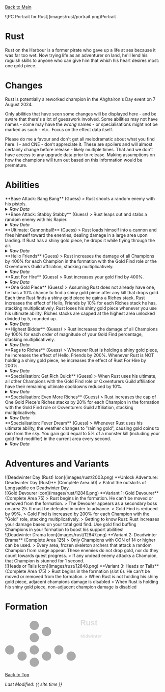[Back to Main](index.md)

<span class="championPortraitsRow">
    <span class="championPortraitsImage">
        ![PC Portrait for Rust](images/rust/portrait.png)Portrait
    </span>
</span>

# Rust

Rust on the Harbour is a former pirate who gave up a life at sea because it was far too wet. Now trying life as an adventurer on land, he'll lend his roguish skills to anyone who can give him that which his heart desires most: one gold piece.

# Changes

Rust is potentially a reworked champion in the Ahghairon's Day event on 7 August 2024.

Only abilities that have seen some changes will be displayed here - and be aware that there's a lot of guesswork involved. Some abilities may not have names - some may have the *wrong* names - or specialisations might not be marked as such - etc.. Focus on the effect data itself.

Please do me a favour and don't get all melodramatic about what you find here. I - and CNE - don't appreciate it. These are spoilers and will almost certainly change before release - likely multiple times. That and we don't have access to any upgrade data prior to release. Making assumptions on how the champions will turn out based on this information would be premature.

# Abilities

<div markdown="1" class="abilityBorder"><div markdown="1" class="abilityBorderInner">
**Base Attack: Bang Bang** (Guess)
> Rust shoots a random enemy with his pistols.
<details><summary><em>Raw Data</em></summary>
<p>
<pre>
{
    "id": 782,
    "name": "Bang Bang",
    "description": "Rust shoots a random enemy with his pistols.",
    "long_description": "Rust shoots a random enemy with his pistols.",
    "graphic_id": 0,
    "target": "random",
    "num_targets": 1,
    "aoe_radius": 0,
    "damage_modifier": 0.5,
    "cooldown": 5,
    "animations": [
        {
            "type": "ranged_attack",
            "projectile": "generic",
            "shoot_offset_x": 60,
            "shoot_offset_y": -50,
            "shoot_frame": 4,
            "projectile_delay_no_pause": 0.25,
            "projectile_count": 2,
            "unique_hit_multiplier": 2,
            "projectile_details": {
                "projectile_speed": 2400,
                "has_trail": false,
                "extend_line": true,
                "projectile_graphic_id": 5395
            }
        }
    ],
    "tags": [
        "ranged"
    ],
    "damage_types": [
        "melee",
        "ranged"
    ]
}
</pre>
</p>
</details>
</div></div>

<div markdown="1" class="abilityBorder"><div markdown="1" class="abilityBorderInner">
**Base Attack: Stabby Stabby** (Guess)
> Rust leaps out and stabs a random enemy with his Rapier.
<details><summary><em>Raw Data</em></summary>
<p>
<pre>
{
    "id": 783,
    "name": "Stabby Stabby",
    "description": "Rust leaps out and stabs a random enemy with his Rapier.",
    "long_description": "Rust leaps out and stabs a random enemy with his Rapier.",
    "graphic_id": 0,
    "target": "random",
    "num_targets": 1,
    "aoe_radius": 0,
    "damage_modifier": 1,
    "cooldown": 5,
    "animations": [
        {
            "type": "melee_attack",
            "target_offset_x": -125,
            "damage_frame": 14,
            "jump_sound": 30,
            "sound_frames": {
                "14": 154
            }
        }
    ],
    "tags": [
        "melee"
    ],
    "damage_types": [
        "melee",
        "ranged"
    ]
}
</pre>
</p>
</details>
</div></div>

<div markdown="1" class="abilityBorder"><div markdown="1" class="abilityBorderInner">
**Ultimate: Cannonball!** (Guess)
> Rust loads himself into a cannon and fires himself toward the enemies, dealing damage in a large area upon landing. If Rust has a shiny gold piece, he drops it while flying through the air.
<details><summary><em>Raw Data</em></summary>
<p>
<pre>
{
    "id": 784,
    "name": "Cannonball!",
    "description": "Rust climbs into a cannon and fires himself at the enemies, dealing damage in a large area.",
    "long_description": "Rust loads himself into a cannon and fires himself toward the enemies, dealing damage in a large area upon landing. If Rust has a shiny gold piece, he drops it while flying through the air.",
    "graphic_id": 12843,
    "target": "all",
    "num_targets": 1,
    "aoe_radius": 0,
    "damage_modifier": 0.03,
    "cooldown": 180,
    "animations": [
        {
            "type": "ultimate_attack",
            "ultimate": "rust"
        }
    ],
    "tags": [
        "ranged",
        "aoe",
        "ultimate"
    ],
    "damage_types": [
        "ranged"
    ]
}
</pre>
</p>
</details>
</div></div>

<div markdown="1" class="abilityBorder"><div markdown="1" class="abilityBorderInner">
**Hello Friends** (Guess)
> Rust increases the damage of all Champions by 400% for each Champion in the formation with the Gold Find role or the Oxventurers Guild affiliation, stacking multiplicatively.
<details><summary><em>Raw Data</em></summary>
<p>
<pre>
{
    "id": 2035,
    "flavour_text": "",
    "description": {
        "desc": "Rust increases the damage of all Champions by $(not_buffed amount)% for each Champion in the formation with the Gold Find role or the Oxventurers Guild affiliation, stacking multiplicatively."
    },
    "effect_keys": [
        {
            "off_when_benched": true,
            "effect_string": "hero_dps_multiplier_mult,400",
            "targets": [
                "all"
            ],
            "stacks_multiply": true,
            "amount_func": "mult",
            "stack_func": "per_hero_attribute",
            "per_hero_expr": "HasTag(`gold`) || HasTag(`oxventure`)",
            "show_bonus": true,
            "use_computed_amount_for_description": true
        }
    ],
    "requirements": "",
    "graphic_id": 12837,
    "large_graphic_id": 12833,
    "properties": {
        "is_formation_ability": true,
        "owner_use_outgoing_description": true
    }
}
</pre>
</p>
</details>
</div></div>

<div markdown="1" class="abilityBorder"><div markdown="1" class="abilityBorderInner">
**Rust For Hire** (Guess)
> Rust increases your gold find by 400%.
<details><summary><em>Raw Data</em></summary>
<p>
<pre>
{
    "id": 2036,
    "flavour_text": "",
    "description": {
        "desc": "Rust increases your gold find by $(amount)%."
    },
    "effect_keys": [
        {
            "off_when_benched": true,
            "effect_string": "gold_multiplier_mult,400"
        }
    ],
    "requirements": "",
    "graphic_id": 12836,
    "large_graphic_id": 12832,
    "properties": {
        "is_formation_ability": true,
        "owner_use_outgoing_description": true
    }
}
</pre>
</p>
</details>
</div></div>

<div markdown="1" class="abilityBorder"><div markdown="1" class="abilityBorderInner">
**One Gold Piece** (Guess)
> Assuming Rust does not already have one, he has a 10% chance to find a shiny gold piece after any kill that drops gold. Each time Rust finds a shiny gold piece he gains a Riches stack. Rust increases the effect of Hello, Friends by 10% for each Riches stack he has, stacking multiplicatively. Rust loses his shiny gold piece whenever you use his ultimate ability. Riches stacks are capped at the highest area unlocked divided by 5, rounded up.
<details><summary><em>Raw Data</em></summary>
<p>
<pre>
{
    "id": 2037,
    "flavour_text": "",
    "description": {
        "desc": "Assuming Rust does not already have one, he has a $(amount___2)% chance to find a shiny gold piece after any kill that drops gold. Each time Rust finds a shiny gold piece he gains a Riches stack. Rust increases the effect of Hello, Friends by $(not_buffed amount)% for each Riches stack he has, stacking multiplicatively. Rust loses his shiny gold piece whenever you use his ultimate ability. Riches stacks are capped at the highest area unlocked divided by 5, rounded up.",
        "post": {
            "conditions": [
                {
                    "condition": "not static_desc",
                    "desc": "^^Shiny Gold Piece: $(rust_shiny_gold_piece_v2)"
                }
            ]
        }
    },
    "effect_keys": [
        {
            "off_when_benched": true,
            "effect_string": "buff_upgrade,10,15357",
            "stacks_multiply": true,
            "manual_stacking": true,
            "show_bonus": true,
            "stack_title": "Riches stacks"
        },
        {
            "off_when_benched": true,
            "effect_string": "gold_piece_find_chance,10"
        },
        {
            "off_when_benched": true,
            "effect_string": "stacks_max_stack_expr,0,highest_available_area/5",
            "rounding_mode": "ceil"
        },
        {
            "off_when_benched": true,
            "effect_string": "rust_one_gold_piece_v2",
            "stacks_stat_name": "rust_riches_stacks",
            "achievement_stat_name": "rust_whats_lost_is_found_again",
            "has_gold_piece_stat_name": "rust_has_gold_piece"
        }
    ],
    "requirements": "",
    "graphic_id": 12839,
    "large_graphic_id": 12835,
    "properties": {
        "is_formation_ability": true,
        "owner_use_outgoing_description": true,
        "indexed_effect_properties": true,
        "per_effect_index_bonuses": true,
        "default_bonus_index": 0,
        "retain_on_slot_changed": true
    }
}
</pre>
</p>
</details>
</div></div>

<div markdown="1" class="abilityBorder"><div markdown="1" class="abilityBorderInner">
**Highest Bidder** (Guess)
> Rust increases the damage of all Champions by 100% for each order of magnitude of your Gold Find percentage, stacking multiplicatively.
<details><summary><em>Raw Data</em></summary>
<p>
<pre>
{
    "id": 2038,
    "flavour_text": "",
    "description": {
        "desc": "Rust increases the damage of all Champions by $(not_buffed amount)% for each order of magnitude of your Gold Find percentage, stacking multiplicatively."
    },
    "effect_keys": [
        {
            "off_when_benched": true,
            "effect_string": "hero_dps_multiplier_mult,100",
            "targets": [
                "all"
            ],
            "stacks_multiply": true,
            "amount_func": "mult",
            "stack_func": "per_gold_find_orders_of_magnitude",
            "show_bonus": true,
            "use_computed_amount_for_description": true
        }
    ],
    "requirements": "",
    "graphic_id": 12838,
    "large_graphic_id": 12834,
    "properties": {
        "is_formation_ability": true,
        "owner_use_outgoing_description": true
    }
}
</pre>
</p>
</details>
</div></div>

<div markdown="1" class="abilityBorder"><div markdown="1" class="abilityBorderInner">
**Rags to Riches** (Guess)
> Whenever Rust is holding a shiny gold piece, he increases the effect of Hello, Friends by 200%. Whenever Rust is NOT holding a shiny gold piece, he increases the effect of Rust For Hire by 200%.
<details><summary><em>Raw Data</em></summary>
<p>
<pre>
{
    "id": 2039,
    "flavour_text": "",
    "description": {
        "desc": "Whenever Rust is holding a shiny gold piece, he increases the effect of Hello, Friends by $amount%. Whenever Rust is NOT holding a shiny gold piece, he increases the effect of Rust For Hire by $amount%."
    },
    "effect_keys": [
        {
            "off_when_benched": true,
            "effect_string": "buff_me,200"
        },
        {
            "off_when_benched": true,
            "effect_string": "buff_upgrade,0,15357",
            "amount_expr": "upgrade_amount(15361,0)",
            "apply_manually": true
        },
        {
            "off_when_benched": true,
            "effect_string": "buff_upgrade,0,15358",
            "amount_expr": "upgrade_amount(15361,0)",
            "apply_manually": true
        },
        {
            "off_when_benched": true,
            "effect_string": "rust_rags_to_riches",
            "gold_piece_active_ek_idx": 1,
            "gold_piece_inactive_ek_idx": 2
        }
    ],
    "requirements": "",
    "graphic_id": 24169,
    "large_graphic_id": 24168,
    "properties": {
        "is_formation_ability": true,
        "owner_use_outgoing_description": true,
        "indexed_effect_properties": true,
        "per_effect_index_bonuses": true,
        "default_bonus_index": 0
    }
}
</pre>
</p>
</details>
</div></div>

<div markdown="1" class="abilityBorder"><div markdown="1" class="abilityBorderInner">
**Specialisation: Get Rich Quick** (Guess)
> When Rust uses his ultimate, all other Champions with the Gold Find role or Oxventurers Guild affiliation have their remaining ultimate cooldowns reduced by 10%.
<details><summary><em>Raw Data</em></summary>
<p>
<pre>
{
    "id": 2040,
    "flavour_text": "",
    "description": {
        "desc": "When Rust uses his ultimate, all other Champions with the Gold Find role or Oxventurers Guild affiliation have their remaining ultimate cooldowns reduced by $amount%."
    },
    "effect_keys": [
        {
            "effect_string": "just_an_amount,10",
            "tag_expr": "gold|oxventure"
        }
    ],
    "requirements": "",
    "graphic_id": 24172,
    "large_graphic_id": 24172,
    "properties": {
        "is_formation_ability": true,
        "owner_use_outgoing_description": true
    }
}
</pre>
</p>
</details>
</div></div>

<div markdown="1" class="abilityBorder"><div markdown="1" class="abilityBorderInner">
**Specialisation: Even More Riches** (Guess)
> Rust increases the cap of One Gold Piece's Riches stacks by 20% for each Champion in the formation with the Gold Find role or Oxventurers Guild affiliation, stacking multiplicatively.
<details><summary><em>Raw Data</em></summary>
<p>
<pre>
{
    "id": 2041,
    "flavour_text": "",
    "description": {
        "desc": "Rust increases the cap of One Gold Piece's Riches stacks by $(amount)% for each Champion in the formation with the Gold Find role or Oxventurers Guild affiliation, stacking multiplicatively."
    },
    "effect_keys": [
        {
            "off_when_benched": true,
            "effect_string": "buff_upgrade_effect_stacks_max_mult,20,15359",
            "stacks_multiply": true,
            "amount_func": "mult",
            "stack_func": "per_hero_attribute",
            "per_hero_expr": "HasTag(`gold`) || HasTag(`oxventure`)",
            "show_bonus": true,
            "amount_updated_listeners": [
                "hero_tags_changed",
                "slot_changed"
            ]
        }
    ],
    "requirements": "",
    "graphic_id": 24170,
    "large_graphic_id": 24170,
    "properties": {
        "is_formation_ability": true,
        "owner_use_outgoing_description": true,
        "spec_option_post_apply_info": "Champions in Formation Targeted: $num_stacks"
    }
}
</pre>
</p>
</details>
</div></div>

<div markdown="1" class="abilityBorder"><div markdown="1" class="abilityBorderInner">
**Specialisation: Fever Dream** (Guess)
> Whenever Rust uses his ultimate ability, the weather changes to "raining gold", causing gold coins to rain from the sky. You gain gold equal to 5% of a monster kill (including your gold find modifier) in the current area every second.
<details><summary><em>Raw Data</em></summary>
<p>
<pre>
{
    "id": 2042,
    "flavour_text": "",
    "description": {
        "desc": "Whenever Rust uses his ultimate ability, the weather changes to \"raining gold\", causing gold coins to rain from the sky. You gain gold equal to $amount% of a monster kill (including your gold find modifier) in the current area every second."
    },
    "effect_keys": [
        {
            "effect_string": "rust_fever_dream,5"
        }
    ],
    "requirements": "",
    "graphic_id": 24171,
    "large_graphic_id": 24171,
    "properties": {
        "is_formation_ability": true,
        "owner_use_outgoing_description": true
    }
}
</pre>
</p>
</details>
</div></div>

# Adventures and Variants

<div markdown="1" class="abilityBorder"><div markdown="1" class="abilityBorderInner">
![Deadwinter Day (Rust) Icon](images/rust/2003.png) **Unlock Adventure: Deadwinter Day (Rust)** (Complete Area 50)
> Patrol the outskirts of Longsaddle on Deadwinter Day.
</div></div>
<div markdown="1" class="abilityBorder"><div markdown="1" class="abilityBorderInner">
![Gold Devourer Icon](images/rust/12846.png) **Variant 1: Gold Devourer** (Complete Area 75)
> Rust begins in the formation. He can't be moved or removed from the formation.   
> The Devourer appears as a secondary boss on area 25. It must be defeated in order to advance.  
> Gold Find is reduced by 99%.  
> Gold Find is increased by 200% for each Champion with the "Gold" role, stacking multiplicatively.  
> Getting to know Rust: Rust increases your damage based on your total gold find. Use gold find buffing Champions in your formation to boost his support abilities!
</div></div>
<div markdown="1" class="abilityBorder"><div markdown="1" class="abilityBorderInner">
![Deadwinter Drama Icon](images/rust/12847.png) **Variant 2: Deadwinter Drama** (Complete Area 125)
> Only Champions with CON of 14 or higher can be used.   
> Every area, frozen skeleton archers that attack a random Champion from range appear. These enemies do not drop gold, nor do they count towards quest progress.   
> If any undead enemy attacks a Champion, that Champion is stunned for 1 second.
</div></div>
<div markdown="1" class="abilityBorder"><div markdown="1" class="abilityBorderInner">
![Heads or Tails Icon](images/rust/12848.png) **Variant 3: Heads or Tails** (Complete Area 175)
> Rust begins in the formation (slot 6). He can't be moved or removed from the formation.   
> When Rust is not holding his shiny gold piece, adjacent champions damage is disabled  
> When Rust is holding his shiny gold piece, non-adjacent champion damage is disabled
</div></div>

# Formation

<span class="formationBorder">
    <svg xmlns="http://www.w3.org/2000/svg" id="Rust" fill="#aaa" data-formationName="Rust" data-campaignName="Midwinter" width="320" height="160"><circle cx="215" cy="125" r="15"/><circle cx="175" cy="105" r="15"/><circle cx="135" cy="45" r="15"/><circle cx="135" cy="125" r="15"/><circle cx="95" cy="25" r="15"/><circle cx="95" cy="65" r="15"/><circle cx="95" cy="105" r="15"/><circle cx="95" cy="145" r="15"/><circle cx="55" cy="125" r="15"/><circle cx="15" cy="105" r="15"/><text x="245" y="25" fill="#dcdcdc" font-size="25" font-family="Arial" font-weight="bold">Rust</text><text x="245" y="65" fill="#dcdcdc" font-size="15" font-family="Arial" font-weight="bold">Midwinter</text></svg>
</span>

[Back to Top](#top)

*Last Modified: {{ site.time }}*